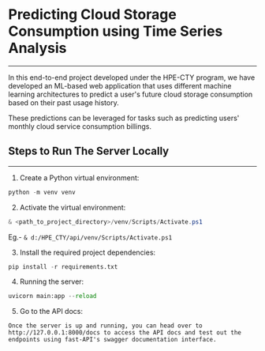 # Predicting Cloud Storage Consumption using Time Series Analysis
---

In this end-to-end project developed under the HPE-CTY program, we have developed an ML-based web application that uses different machine learning architectures to predict a user's future cloud storage consumption based on their past usage history. 

These predictions can be leveraged for tasks such as predicting users' monthly cloud service consumption billings.

## Steps to Run The Server Locally
---

1. Create a Python virtual environment:
```py
python -m venv venv
```
2. Activate the virtual environment:
```powershell
& <path_to_project_directory>/venv/Scripts/Activate.ps1
```
Eg.-  `& d:/HPE_CTY/api/venv/Scripts/Activate.ps1`

3. Install the required project dependencies:
```py
pip install -r requirements.txt
```
4. Running the server:
```py
uvicorn main:app --reload
```
5. Go to the API docs:
```
Once the server is up and running, you can head over to http://127.0.0.1:8000/docs to access the API docs and test out the endpoints using fast-API's swagger documentation interface.